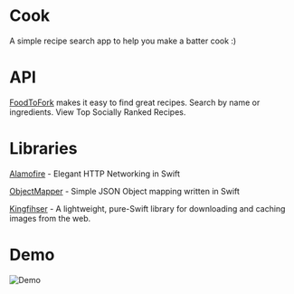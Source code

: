 # Cook
A simple recipe search app to help you make a batter cook :)

# API
[FoodToFork](http://food2fork.com/about/api) 
makes it easy to find great recipes.
Search by name or ingredients. View Top Socially Ranked Recipes.

# Libraries

[Alamofire](https://github.com/Alamofire/Alamofire) - Elegant HTTP Networking in Swift

[ObjectMapper](https://github.com/Hearst-DD/ObjectMapper) - Simple JSON Object mapping written in Swift

[Kingfihser](https://github.com/onevcat/Kingfisher) - A lightweight, pure-Swift library for downloading and caching images from the web.


# Demo

![Demo](https://user-images.githubusercontent.com/6036408/36079955-d87bf43a-0f56-11e8-9469-17767abbb394.gif)

